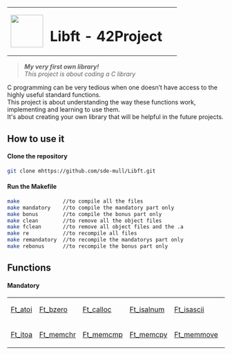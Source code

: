 <table>
  <tr>
    <td><img src="https://user-images.githubusercontent.com/78042197/192562397-81efc45d-0387-46df-bae4-ddf3a284c745.png" width=75px height=75px/></td>
    <td><h1 align="left"> Libft - 42Project &nbsp&nbsp</td>
  </tr>
</table>

>**_My very first own library!_**<br>_This project is about coding a C library_</br>

<p align="justified">
  C programming can be very tedious when one doesn’t have access to the highly useful
  standard functions.<br>This project is about understanding the way these functions work,
  implementing and learning to use them.</br>It's about creating your own library that will
  be helpful in the future projects.
</p>

<h2>How to use it</h2>
<h4>Clone the repository</h4>

```bash
git clone mhttps://github.com/sde-mull/Libft.git
```
<h4>Run the Makefile</h4>

```bash
make              //to compile all the files
make mandatory    //to compile the mandatory part only
make bonus        //to compile the bonus part only
make clean        //to remove all the object files
make fclean       //to remove all object files and the .a
make re           //to recompile all files
make remandatory  //to recompile the mandatorys part only
make rebonus      //to recompile the bonus part only
```

<h2>Functions</h2>

<table><tr>
 
   <h4>Mandatory</h4>
  
</tr><td>
  
  [Ft_atoi](https://github.com/sde-mull/Libft/blob/main/Libft/ft_atoi.c)

</td><td>
  
  [Ft_bzero](https://github.com/sde-mull/Libft/blob/main/Libft/ft_bzero.c)
  
</td><td>
  
  [Ft_calloc](https://github.com/sde-mull/Libft/blob/main/Libft/ft_calloc.c)

</td><td>
  
  [Ft_isalnum](https://github.com/sde-mull/Libft/blob/main/Libft/ft_isalnum.c)
  
</td><td>
  
  [Ft_isascii](https://github.com/sde-mull/Libft/blob/main/Libft/ft_isascii.c)
  
</td><td>
  
  [Ft_isdigit](https://github.com/sde-mull/Libft/blob/main/Libft/ft_isdigit.c)
  
</td><td>
  
  [Ft_isprint](https://github.com/sde-mull/Libft/blob/main/Libft/ft_isprint.c)
  
</td><td>
  
  [Ft_isalnum](https://github.com/sde-mull/Libft/blob/main/Libft/ft_isalnum.c)
  
</tr><tr><td>
  
  [Ft_itoa](https://github.com/sde-mull/Libft/blob/main/Libft/ft_itoa.c)

</td><td>
  
  [Ft_memchr](https://github.com/sde-mull/Libft/blob/main/Libft/ft_memchr.c)

</td><td>
  
  [Ft_memcmp](https://github.com/sde-mull/Libft/blob/main/Libft/ft_memcmp.c)

</td><td>
  
  [Ft_memcpy](https://github.com/sde-mull/Libft/blob/main/Libft/ft_memcpy.c)

</td><td>
  
  [Ft_memmove](https://github.com/sde-mull/Libft/blob/main/Libft/ft_memmove.c)

</td><td>
  
  [Ft_memset](https://github.com/sde-mull/Libft/blob/main/Libft/ft_memset.c)

</td><td>
  
  [Ft_putchr_fd](https://github.com/sde-mull/Libft/blob/main/Libft/ft_putchr_fd.c)

</td><td>
  
  [Ft_putendl_fd](https://github.com/sde-mull/Libft/blob/main/Libft/ft_putendl_fd.c)

</tr><tr>
  
